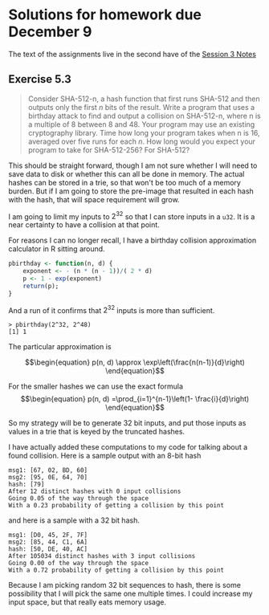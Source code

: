 # Solutions for homework due December 9

The text of the assignments live in the second have of the [Session 3 Notes](https://uncloak.org/courses/rust+cryptography+engineering/course-2022-12-02+Session+3+Notes)

## Exercise 5.3

> Consider SHA-512-n, a hash function that first runs SHA-512 and then outputs
> only the first _n_ bits of the result.
> Write a program that uses a birthday attack to find and output a collision on SHA-512-n,
> where n is a multiple of 8 between 8 and 48.
> Your program may use an existing cryptography library.
> Time how long your program takes when n is 16,
> averaged over five runs for each _n_.
> How long would you expect your program to take for SHA-512-256? For SHA-512?

This should be straight forward, though I am not sure whether I will need to save data to disk or whether this can all be done in memory.
The actual hashes can be stored in a trie,
so that won't be too much of a memory burden.
But if I am going to store the pre-image that resulted in each hash with the hash,
that will space requirement will grow.

I am going to limit my inputs  to $2^{32}$ so that I can store
inputs in a `u32`.
It is a near certainty to have a collision at that point.

For reasons I can no longer recall,
I have a birthday collision approximation calculator in R sitting around.

```R
pbirthday <- function(n, d) {
    exponent <- - (n * (n - 1))/( 2 * d)
    p <- 1 - exp(exponent)
    return(p);
}
```

And a run of it confirms that $2^{32}$ inputs is more than sufficient.

```Rconsole
> pbirthday(2^32, 2^48)
[1] 1
```

The particular approximation is 

$$\begin{equation}
p(n, d) \approx \exp\left(\frac{n(n-1)}{d}\right)
\end{equation}$$

For the smaller hashes we can use the exact formula
$$\begin{equation}
p(n, d) =\prod_{i=1}^{n-1}\left(1- \frac{i}{d}\right)
\end{equation}$$

So my strategy will be to generate 32 bit inputs, and put those inputs as values in a trie that is keyed by the truncated hashes.

I have actually added these computations to my code for talking about a found collision. Here is a sample output with an 8-bit hash

```
msg1: [67, 02, BD, 60]
msg2: [95, 0E, 64, 70]
hash: [79]
After 12 distinct hashes with 0 input collisions
Going 0.05 of the way through the space
With a 0.23 probability of getting a collision by this point
```

and here is a sample with a 32 bit hash.

```
msg1: [D0, 45, 2F, 7F]
msg2: [85, 44, C1, 6A]
hash: [50, DE, 40, AC]
After 105034 distinct hashes with 3 input collisions
Going 0.00 of the way through the space
With a 0.72 probability of getting a collision by this point
```

Because I am picking random 32 bit sequences to hash, there is some possibility that I will pick the same one multiple times. I could increase my input space, but that really eats memory usage.


